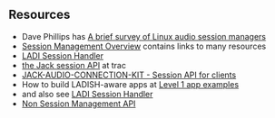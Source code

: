 
##  Resources 

+ Dave Phillips has [A brief survey of Linux audio session managers](http://lwn.net/Articles/533594/) 
+  [Session Management Overview](http://wiki.linuxaudio.org/wiki/session_management) contains links to many resources
+  [LADI Session Handler](http://ladish.org/wiki/ladi) 
+  [the Jack session API](http://trac.jackaudio.org/wiki/WalkThrough/Dev/JackSession) at trac
+  [JACK-AUDIO-CONNECTION-KIT - Session API for clients](http://jackaudio.org/files/docs/html/group__SessionClientFunctions.html) 
+ How to build LADISH-aware apps at [Level 1 app examples](http://ladish.org/wiki/code_examples) 
+ and also see [LADI Session Handler](http://ladish.org/) 
+  [Non Session Management API](http://non.tuxfamily.org/nsm/API.html) 